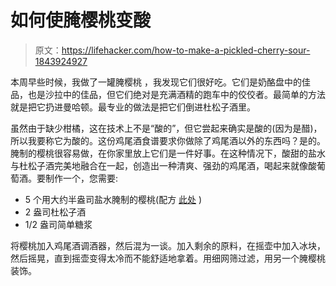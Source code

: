 # 如何使腌樱桃变酸

> 原文：<https://lifehacker.com/how-to-make-a-pickled-cherry-sour-1843924927>

本周早些时候，我做了一罐腌樱桃 ，我发现它们很好吃。它们是奶酪盘中的佳品，也是沙拉中的佳品，但它们绝对是充满酒精的跑车中的佼佼者。最简单的方法就是把它扔进曼哈顿。最专业的做法是把它们倒进杜松子酒里。



虽然由于缺少柑橘，这在技术上不是“酸的”，但它尝起来确实是酸的(因为是醋)，所以我要称它为酸的。这份鸡尾酒食谱要求你做除了鸡尾酒以外的东西吗？是的。腌制的樱桃很容易做，在你家里放上它们是一件好事。在这种情况下，酸甜的盐水与杜松子酒完美地融合在一起，创造出一种清爽、强劲的鸡尾酒，喝起来就像酸葡萄酒。要制作一个，您需要:

*   5 个用大约半盎司盐水腌制的樱桃(配方 [此处](https://lifehacker.com/how-to-pickle-cherries-1843856478) )
*   2 盎司杜松子酒
*   1/2 盎司简单糖浆

将樱桃加入鸡尾酒调酒器，然后混为一谈。加入剩余的原料，在摇壶中加入冰块，然后摇晃，直到摇壶变得太冷而不能舒适地拿着。用细网筛过滤，用另一个腌樱桃装饰。